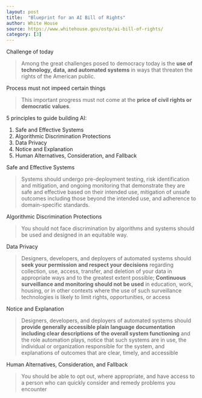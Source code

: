 ```yaml
---
layout: post
title:  "Blueprint for an AI Bill of Rights"
author: White House
source: https://www.whitehouse.gov/ostp/ai-bill-of-rights/
category: [3]
---
```


Challenge of today

> Among the great challenges posed to democracy today is the **use of technology, data, and automated systems** in ways that threaten the rights of the American public.

Process must not impeed certain things

> This important progress must not come at the **price of civil rights or democratic values**.

5 principles to guide building AI:

1. Safe and Effective Systems
1. Algorithmic Discrimination Protections
1. Data Privacy
1. Notice and Explanation
1. Human Alternatives, Consideration, and Fallback

Safe and Effective Systems

> Systems should undergo pre-deployment testing, risk identification and mitigation, and ongoing monitoring that demonstrate they are safe and effective based on their intended use, mitigation of unsafe outcomes including those beyond the intended use, and adherence to domain-specific standards.

Algorithmic Discrimination Protections

>  You should not face discrimination by algorithms and systems should be used and designed in an equitable way.

Data Privacy

> Designers, developers, and deployers of automated systems should **seek your permission and respect your decisions** regarding collection, use, access, transfer, and deletion of your data in appropriate ways and to the greatest extent possible; **Continuous surveillance and monitoring should not be used** in education, work, housing, or in other contexts where the use of such surveillance technologies is likely to limit rights, opportunities, or access

Notice and Explanation

> Designers, developers, and deployers of automated systems should **provide generally accessible plain language documentation including clear descriptions of the overall system functioning** and the role automation plays, notice that such systems are in use, the individual or organization responsible for the system, and explanations of outcomes that are clear, timely, and accessible

Human Alternatives, Consideration, and Fallback

>  You should be able to opt out, where appropriate, and have access to a person who can quickly consider and remedy problems you encounter
